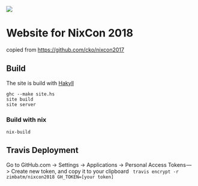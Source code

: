 <a href="https://travis-ci.org/zimbatm/nixcon2018"><img src="https://travis-ci.org/zimbatm/nixcon2018.svg?branch=master"></a>

# Website for NixCon 2018

copied from https://github.com/cko/nixcon2017

## Build

The site is build with [Hakyll](https://jaspervdj.be/hakyll/)

    ghc --make site.hs
    site build
    site server

### Build with nix

    nix-build

## Travis Deployment

Go to GitHub.com -> Settings -> Applications -> Personal Access Tokens — > Create new token, and copy it to your clipboard
` travis encrypt -r zimbatm/nixcon2018 GH_TOKEN=[your token]`
